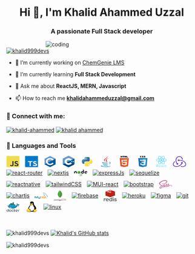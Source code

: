 <h1 align="center">Hi 👋, I'm Khalid Ahammed Uzzal</h1>
<h3 align="center">A passionate Full Stack developer</h3>
<img align="right" alt="coding" width="400" src="https://miro.medium.com/v2/resize:fit:1358/1*yw0TnheAGN-LPneDaTlaxw.gif"/>

<a href="https://github.com/DenverCoder1/Simple-View-Counter">
    <img src="https://komarev.com/ghpvc/?username=khalid999devs&label=Profile%20views&color=0e75b6&style=flat" alt="khalid999devs" /></a>
<!-- <p align="left"> <img src="https://komarev.com/ghpvc/?username=khalid999devs&label=Profile%20views&color=0e75b6&style=flat" alt="khalid999devs" /> </p> -->

- 🔭 I’m currently working on [ChemGenie LMS](https://github.com/khalid999devs/eduPlatform)

- 🌱 I’m currently learning **Full Stack Development**

- 💬 Ask me about **ReactJS, MERN, Javascript**

- 📫 How to reach me **khalidahammeduzzal@gmail.com**

### 🔗 Connect with me:
<p align="left">
<a href="https://linkedin.com/in/khalid-ahammed" target="blank"><img align="center" src="https://raw.githubusercontent.com/rahuldkjain/github-profile-readme-generator/master/src/images/icons/Social/linked-in-alt.svg" alt="khalid-ahammed" height="30" width="40" /></a>
<a href="https://www.youtube.com/c/khalid ahammed" target="blank"><img align="center" src="https://raw.githubusercontent.com/rahuldkjain/github-profile-readme-generator/master/src/images/icons/Social/youtube.svg" alt="khalid ahammed" height="30" width="40" /></a>
</p>

<!--<h3 align="left">Languages and Tools:</h3> -->

### 🧰 Languages and Tools

<p align="left">
<a href="https://developer.mozilla.org/en-US/docs/Web/JavaScript" target="_blank"><img src="https://raw.githubusercontent.com/devicons/devicon/master/icons/javascript/javascript-original.svg" alt="javascript" width="35px" height="30px" style="vertical-align: middle; margin-right: 10px;" /></a>
<a href="https://www.typescriptlang.org/" target="_blank"><img src="https://raw.githubusercontent.com/devicons/devicon/master/icons/typescript/typescript-original.svg" alt="typescript" width="35px" height="30px" style="vertical-align: middle; margin-right: 10px;" /></a>
<a href="https://www.cprogramming.com/" target="_blank"><img src="https://raw.githubusercontent.com/devicons/devicon/master/icons/c/c-original.svg" alt="c" width="35px" height="30px" style="vertical-align: middle; margin-right: 10px;" /></a>
<a href="https://www.w3schools.com/cpp/" target="_blank"><img src="https://raw.githubusercontent.com/devicons/devicon/master/icons/cplusplus/cplusplus-original.svg" alt="cplusplus" width="35px" height="30px" style="vertical-align: middle; margin-right: 10px;" /></a>
<a href="https://www.python.org" target="_blank"><img src="https://raw.githubusercontent.com/devicons/devicon/master/icons/python/python-original.svg" alt="python" width="35px" height="30px" style="vertical-align: middle; margin-right: 10px;" /></a>
<a href="https://www.java.com" target="_blank"><img src="https://raw.githubusercontent.com/devicons/devicon/master/icons/java/java-original.svg" alt="java" width="35px" height="30px" style="vertical-align: middle; margin-right: 10px;" /></a>
<a href="https://www.w3.org/html/" target="_blank"><img src="https://raw.githubusercontent.com/devicons/devicon/master/icons/html5/html5-original-wordmark.svg" alt="html5" width="35px" height="30px" style="vertical-align: middle; margin-right: 10px;" /></a>
<a href="https://www.w3schools.com/css/" target="_blank"><img src="https://raw.githubusercontent.com/devicons/devicon/master/icons/css3/css3-original-wordmark.svg" alt="css3" width="35px" height="30px" style="vertical-align: middle; margin-right: 10px;" /></a>
<a href="https://reactjs.org/" target="_blank"><img src="https://raw.githubusercontent.com/devicons/devicon/master/icons/react/react-original-wordmark.svg" alt="reactJs" width="35px" height="30px" style="vertical-align: middle; margin-right: 10px;" /></a>
<a href="https://redux.js.org" target="_blank"><img src="https://raw.githubusercontent.com/devicons/devicon/master/icons/redux/redux-original.svg" alt="redux" width="35px" height="30px" style="vertical-align: middle; margin-right: 10px;" /></a>
<a href="https://reactrouter.com/en/main" target="_blank"><img src="https://cdn.jsdelivr.net/gh/devicons/devicon@latest/icons/reactrouter/reactrouter-original.svg" alt="react-router" width="35px" height="30px" style="vertical-align: middle; margin-right: 10px;" /></a>
<a href="https://nextjs.org/" target="_blank"><img src="https://www.svgrepo.com/show/354113/nextjs-icon.svg" alt="nextjs" width="35px" height="30px" style="vertical-align: middle; margin-right: 10px;" /></a>
<a href="https://nodejs.org" target="_blank"><img src="https://raw.githubusercontent.com/devicons/devicon/master/icons/nodejs/nodejs-original-wordmark.svg" alt="nodejs" width="35px" height="30px" style="vertical-align: middle; margin-right: 10px;" /></a>
<a href="https://expressjs.com" target="_blank"><img src="https://w7.pngwing.com/pngs/925/447/png-transparent-express-js-node-js-javascript-mongodb-node-js-text-trademark-logo.png" alt="expressJs" width="35px" height="30px" style="vertical-align: middle; margin-right: 10px;" /></a>
<a href="https://sequelize.org" target="_blank"><img src="https://cdn.jsdelivr.net/gh/devicons/devicon@latest/icons/sequelize/sequelize-original.svg" alt="sequelize" width="35px" height="30px" style="vertical-align: middle; margin-right: 10px;" /></a>
<a href="https://reactnative.dev/" target="_blank"><img src="https://reactnative.dev/img/header_logo.svg" alt="reactnative" width="35px" height="30px" style="vertical-align: middle; margin-right: 10px;" /></a>
<a href="https://tailwindcss.com/" target="_blank"><img src="https://www.vectorlogo.zone/logos/tailwindcss/tailwindcss-icon.svg" alt="tailwindCSS" width="35px" height="30px" style="vertical-align: middle; margin-right: 10px;" /></a>
<a href="https://mui.com/" target="_blank"><img src="https://cdn.jsdelivr.net/gh/devicons/devicon@latest/icons/materialui/materialui-plain.svg" alt="MUI-react" width="35px" height="30px" style="vertical-align: middle; margin-right: 10px;" /></a>
<a href="https://getbootstrap.com/" target="_blank"><img src="https://cdn.jsdelivr.net/gh/devicons/devicon@latest/icons/bootstrap/bootstrap-original.svg" alt="bootstrap" width="35px" height="30px" style="vertical-align: middle; margin-right: 10px;" /></a>
<a href="https://sass-lang.com" target="_blank"><img src="https://raw.githubusercontent.com/devicons/devicon/master/icons/sass/sass-original.svg" alt="sass" width="35px" height="30px" style="vertical-align: middle; margin-right: 10px;" /></a>
<a href="https://www.chartjs.org" target="_blank"><img src="https://www.chartjs.org/media/logo-title.svg" alt="chartjs" width="35px" height="30px" style="vertical-align: middle; margin-right: 10px;" /></a>
<a href="https://www.mysql.com/" target="_blank"><img src="https://raw.githubusercontent.com/devicons/devicon/master/icons/mysql/mysql-original-wordmark.svg" alt="mysql" width="35px" height="30px" style="vertical-align: middle; margin-right: 10px;" /></a>
<a href="https://www.mongodb.com/" target="_blank"><img src="https://raw.githubusercontent.com/devicons/devicon/master/icons/mongodb/mongodb-original-wordmark.svg" alt="mongodb" width="35px" height="30px" style="vertical-align: middle; margin-right: 10px;" /></a>
<a href="https://firebase.google.com/" target="_blank"><img src="https://www.vectorlogo.zone/logos/firebase/firebase-icon.svg" alt="firebase" width="35px" height="30px" style="vertical-align: middle; margin-right: 10px;" /></a>
<a href="https://redis.io" target="_blank"><img src="https://raw.githubusercontent.com/devicons/devicon/master/icons/redis/redis-original-wordmark.svg" alt="redis" width="35px" height="30px" style="vertical-align: middle; margin-right: 10px;" /></a>
<a href="https://heroku.com" target="_blank"><img src="https://www.vectorlogo.zone/logos/heroku/heroku-icon.svg" alt="heroku" width="35px" height="30px" style="vertical-align: middle; margin-right: 10px;" /></a>
<a href="https://www.figma.com/" target="_blank"><img src="https://www.vectorlogo.zone/logos/figma/figma-icon.svg" alt="figma" width="35px" height="30px" style="vertical-align: middle; margin-right: 10px;" /></a>
<a href="https://git-scm.com/" target="_blank"><img src="https://www.vectorlogo.zone/logos/git-scm/git-scm-icon.svg" alt="git" width="35px" height="30px" style="vertical-align: middle; margin-right: 10px;" /></a>
<a href="https://www.docker.com/" target="_blank"><img src="https://raw.githubusercontent.com/devicons/devicon/master/icons/docker/docker-original-wordmark.svg" alt="docker" width="35px" height="30px" style="vertical-align: middle; margin-right: 10px;" /></a>
<a href="https://www.linux.org/" target="_blank"><img src="https://raw.githubusercontent.com/devicons/devicon/master/icons/linux/linux-original.svg" alt="linux" width="35px" height="30px"  style="vertical-align: middle; margin-right: 10px;" /></a>
<a href="https://postman.com" target="_blank"><img src="https://www.vectorlogo.zone/logos/getpostman/getpostman-icon.svg" alt="linux" width="35px" height="30px"  style="vertical-align: middle; margin-right: 10px;" /></a>

</p>


<br/>
<!--stats and cards-->
<p><img align="left" src="https://github-readme-stats.vercel.app/api/top-langs?username=khalid999devs&show_icons=true&locale=en&layout=compact&theme=radical" alt="khalid999devs" /></p>

&nbsp;[![Khalid's GitHub stats](https://github-readme-stats.vercel.app/api?username=khalid999devs&hide=prs,issues&show_icons=true&theme=radical)](https://github.com/anuraghazra/github-readme-stats)

<p><img align="center" src="https://github-readme-streak-stats.herokuapp.com/?user=khalid999devs&theme=radical" alt="khalid999devs" /></p>
